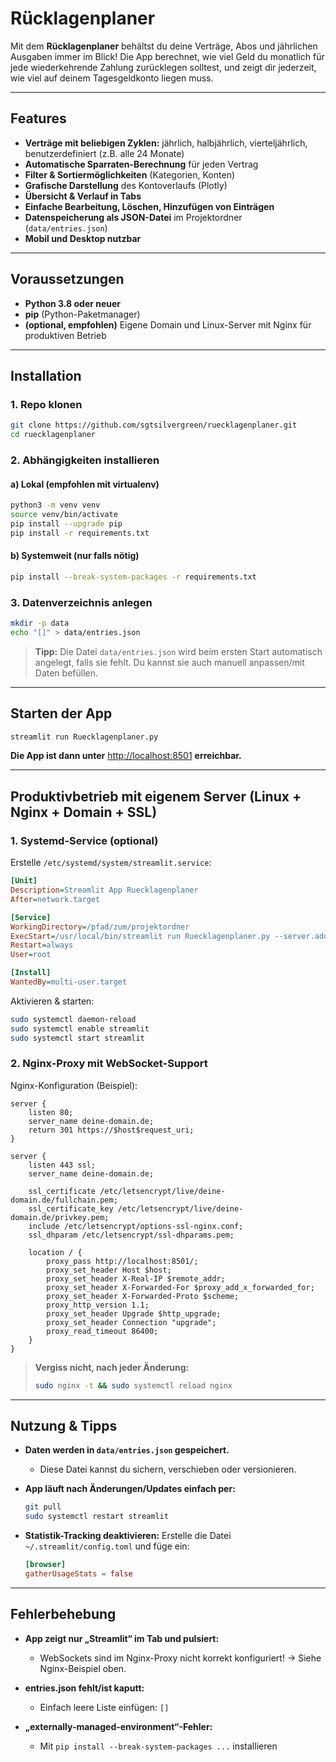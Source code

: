 # Rücklagenplaner

Mit dem **Rücklagenplaner** behältst du deine Verträge, Abos und jährlichen Ausgaben immer im Blick!
Die App berechnet, wie viel Geld du monatlich für jede wiederkehrende Zahlung zurücklegen solltest, und zeigt dir jederzeit, wie viel auf deinem Tagesgeldkonto liegen muss.

---

## Features

* **Verträge mit beliebigen Zyklen:** jährlich, halbjährlich, vierteljährlich, benutzerdefiniert (z.B. alle 24 Monate)
* **Automatische Sparraten-Berechnung** für jeden Vertrag
* **Filter & Sortiermöglichkeiten** (Kategorien, Konten)
* **Grafische Darstellung** des Kontoverlaufs (Plotly)
* **Übersicht & Verlauf in Tabs**
* **Einfache Bearbeitung, Löschen, Hinzufügen von Einträgen**
* **Datenspeicherung als JSON-Datei** im Projektordner (`data/entries.json`)
* **Mobil und Desktop nutzbar**

---

## Voraussetzungen

* **Python 3.8 oder neuer**
* **pip** (Python-Paketmanager)
* **(optional, empfohlen)** Eigene Domain und Linux-Server mit Nginx für produktiven Betrieb

---

## Installation

### 1. Repo klonen

```bash
git clone https://github.com/sgtsilvergreen/ruecklagenplaner.git
cd ruecklagenplaner
```

### 2. Abhängigkeiten installieren

#### a) Lokal (empfohlen mit virtualenv)

```bash
python3 -m venv venv
source venv/bin/activate
pip install --upgrade pip
pip install -r requirements.txt
```

#### b) Systemweit (nur falls nötig)

```bash
pip install --break-system-packages -r requirements.txt
```

### 3. Datenverzeichnis anlegen

```bash
mkdir -p data
echo "[]" > data/entries.json
```

> **Tipp:**
> Die Datei `data/entries.json` wird beim ersten Start automatisch angelegt, falls sie fehlt.
> Du kannst sie auch manuell anpassen/mit Daten befüllen.

---

## Starten der App

```bash
streamlit run Ruecklagenplaner.py
```

**Die App ist dann unter** [http://localhost:8501](http://localhost:8501) **erreichbar.**

---

## Produktivbetrieb mit eigenem Server (Linux + Nginx + Domain + SSL)

### 1. Systemd-Service (optional)

Erstelle `/etc/systemd/system/streamlit.service`:

```ini
[Unit]
Description=Streamlit App Ruecklagenplaner
After=network.target

[Service]
WorkingDirectory=/pfad/zum/projektordner
ExecStart=/usr/local/bin/streamlit run Ruecklagenplaner.py --server.address localhost
Restart=always
User=root

[Install]
WantedBy=multi-user.target
```

Aktivieren & starten:

```bash
sudo systemctl daemon-reload
sudo systemctl enable streamlit
sudo systemctl start streamlit
```

### 2. Nginx-Proxy mit WebSocket-Support

Nginx-Konfiguration (Beispiel):

```nginx
server {
    listen 80;
    server_name deine-domain.de;
    return 301 https://$host$request_uri;
}

server {
    listen 443 ssl;
    server_name deine-domain.de;

    ssl_certificate /etc/letsencrypt/live/deine-domain.de/fullchain.pem;
    ssl_certificate_key /etc/letsencrypt/live/deine-domain.de/privkey.pem;
    include /etc/letsencrypt/options-ssl-nginx.conf;
    ssl_dhparam /etc/letsencrypt/ssl-dhparams.pem;

    location / {
        proxy_pass http://localhost:8501/;
        proxy_set_header Host $host;
        proxy_set_header X-Real-IP $remote_addr;
        proxy_set_header X-Forwarded-For $proxy_add_x_forwarded_for;
        proxy_set_header X-Forwarded-Proto $scheme;
        proxy_http_version 1.1;
        proxy_set_header Upgrade $http_upgrade;
        proxy_set_header Connection "upgrade";
        proxy_read_timeout 86400;
    }
}
```

> **Vergiss nicht, nach jeder Änderung:**
>
> ```bash
> sudo nginx -t && sudo systemctl reload nginx
> ```

---

## **Nutzung & Tipps**

* **Daten werden in `data/entries.json` gespeichert.**

  * Diese Datei kannst du sichern, verschieben oder versionieren.
* **App läuft nach Änderungen/Updates einfach per:**

  ```bash
  git pull
  sudo systemctl restart streamlit
  ```
* **Statistik-Tracking deaktivieren:**
  Erstelle die Datei `~/.streamlit/config.toml` und füge ein:

  ```toml
  [browser]
  gatherUsageStats = false
  ```

---

## **Fehlerbehebung**

* **App zeigt nur „Streamlit“ im Tab und pulsiert:**

  * WebSockets sind im Nginx-Proxy nicht korrekt konfiguriert!
    → Siehe Nginx-Beispiel oben.
* **entries.json fehlt/ist kaputt:**

  * Einfach leere Liste einfügen: `[]`
* **„externally-managed-environment“-Fehler:**

  * Mit `pip install --break-system-packages ...` installieren
